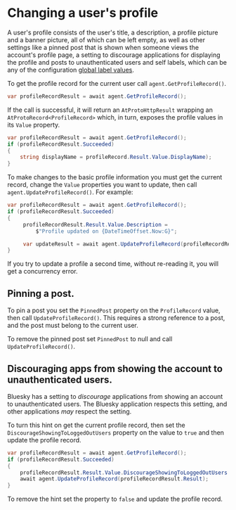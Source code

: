 # <a name="profileEditing">Changing a user's profile</a>

A user's profile consists of the user's title, a description, a profile picture and a banner picture, all of which can be left empty, as
well as other settings like a pinned post that is shown when someone views the account's profile page, a setting to discourage applications
for displaying the profile and posts to unauthenticated users and self labels,
which can be any of the configuration [global label values](https://docs.bsky.app/docs/advanced-guides/moderation#global-label-values).

To get the profile record for the current user call `agent.GetProfileRecord()`.

```c#
var profileRecordResult = await agent.GetProfileRecord();
```

If the call is successful, it will return an `AtProtoHttpResult` wrapping an `AtProtoRecord<ProfileRecord>` which, in turn,
exposes the profile values in its `Value` property.

```c#
var profileRecordResult = await agent.GetProfileRecord();
if (profileRecordResult.Succeeded)
{
    string displayName = profileRecord.Result.Value.DisplayName);
}
```

To make changes to the basic profile information you must get the current record, change the `Value` properties you want to update, then call
`agent.UpdateProfileRecord()`. For example:

```c#
var profileRecordResult = await agent.GetProfileRecord();
if (profileRecordResult.Succeeded)
{
     profileRecordResult.Result.Value.Description =
         $"Profile updated on {DateTimeOffset.Now:G}";

     var updateResult = await agent.UpdateProfileRecord(profileRecordResult.Result);
}
```

If you try to update a profile a second time, without re-reading it, you will get a concurrency error.

## <a name="pinningAPost">Pinning a post.</a>

To pin a post you set the `PinnedPost` property on the `ProfileRecord` value, then call `UpdateProfileRecord()`.
This requires a strong reference to a post, and the post must belong to the current user.

To remove the pinned post set `PinnedPost` to null and call `UpdateProfileRecord()`.

## <a name="discouragingUnauthenticatedViewing">Discouraging apps from showing the account to unauthenticated users.</a>

Bluesky has a setting to *discourage* applications from showing an account to unauthenticated users. The Bluesky application respects this setting,
and other applications *may* respect the setting.

To turn this hint on get the current profile record, then set the `DiscourageShowingToLoggedOutUsers` property on the value to `true`
and then update the profile record.

```c#
var profileRecordResult = await agent.GetProfileRecord();
if (profileRecordResult.Succeeded)
{
    profileRecordResult.Result.Value.DiscourageShowingToLoggedOutUsers = true;
    await agent.UpdateProfileRecord(profileRecordResult.Result);
}
```

To remove the hint set the property to `false` and update the profile record.

